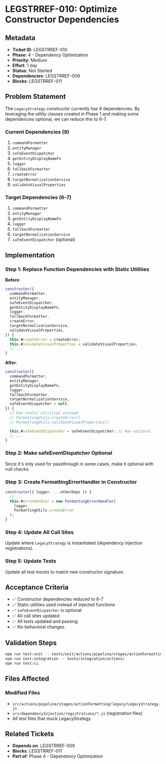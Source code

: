 # LEGSTRREF-010: Optimize Constructor Dependencies

## Metadata
- **Ticket ID**: LEGSTRREF-010
- **Phase**: 4 - Dependency Optimization
- **Priority**: Medium
- **Effort**: 1 day
- **Status**: Not Started
- **Dependencies**: LEGSTRREF-009
- **Blocks**: LEGSTRREF-011

## Problem Statement

The `LegacyStrategy` constructor currently has 9 dependencies. By leveraging the utility classes created in Phase 1 and making some dependencies optional, we can reduce this to 6-7.

### Current Dependencies (9)
1. `commandFormatter`
2. `entityManager`
3. `safeEventDispatcher`
4. `getEntityDisplayNameFn`
5. `logger`
6. `fallbackFormatter`
7. `createError`
8. `targetNormalizationService`
9. `validateVisualProperties`

### Target Dependencies (6-7)
1. `commandFormatter`
2. `entityManager`
3. `getEntityDisplayNameFn`
4. `logger`
5. `fallbackFormatter`
6. `targetNormalizationService`
7. `safeEventDispatcher` (optional)

## Implementation

### Step 1: Replace Function Dependencies with Static Utilities

**Before**:
```javascript
constructor({
  commandFormatter,
  entityManager,
  safeEventDispatcher,
  getEntityDisplayNameFn,
  logger,
  fallbackFormatter,
  createError,
  targetNormalizationService,
  validateVisualProperties,
}) {
  this.#createError = createError;
  this.#validateVisualProperties = validateVisualProperties;
  // ...
}
```

**After**:
```javascript
constructor({
  commandFormatter,
  entityManager,
  getEntityDisplayNameFn,
  logger,
  fallbackFormatter,
  targetNormalizationService,
  safeEventDispatcher = null,
}) {
  // Use static utilities instead
  // FormattingUtils.createError()
  // FormattingUtils.validateVisualProperties()

  this.#safeEventDispatcher = safeEventDispatcher; // Now optional
  // ...
}
```

### Step 2: Make safeEventDispatcher Optional

Since it's only used for passthrough in some cases, make it optional with null checks.

### Step 3: Create FormattingErrorHandler in Constructor

```javascript
constructor({ logger, ...otherDeps }) {
  // ...
  this.#errorHandler = new FormattingErrorHandler(
    logger,
    FormattingUtils.createError
  );
}
```

### Step 4: Update All Call Sites

Update where `LegacyStrategy` is instantiated (dependency injection registrations).

### Step 5: Update Tests

Update all test mocks to match new constructor signature.

## Acceptance Criteria

- ✅ Constructor dependencies reduced to 6-7
- ✅ Static utilities used instead of injected functions
- ✅ `safeEventDispatcher` is optional
- ✅ All call sites updated
- ✅ All tests updated and passing
- ✅ No behavioral changes

## Validation Steps

```bash
npm run test:unit -- tests/unit/actions/pipeline/stages/actionFormatting/legacy/
npm run test:integration -- tests/integration/actions/
npm run test:ci
```

## Files Affected

### Modified Files
- `src/actions/pipeline/stages/actionFormatting/legacy/LegacyStrategy.js`
- `src/dependencyInjection/registrations/*.js` (registration files)
- All test files that mock LegacyStrategy

## Related Tickets
- **Depends on**: LEGSTRREF-009
- **Blocks**: LEGSTRREF-011
- **Part of**: Phase 4 - Dependency Optimization
